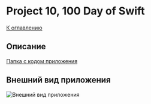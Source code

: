 #  Project 10, 100 Day of Swift
[К оглавлению](/README.md)
      
## Описание       
[Папка с кодом приложения](/100DayOfSwift/Project10)

## Внешний вид приложения

![Внешний вид приложения](./demonstration.gif)
